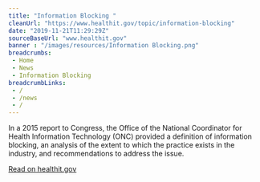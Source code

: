 ```yaml
--- 
title: "Information Blocking "
cleanUrl: "https://www.healthit.gov/topic/information-blocking"
date: "2019-11-21T11:29:29Z"
sourceBaseUrl: "www.healthit.gov"
banner : "/images/resources/Information Blocking.png"
breadcrumbs:
 - Home
 - News
 - Information Blocking
breadcrumbLinks:
 - / 
 - /news
 - / 
---
```

In a 2015 report to Congress, the Office of the National Coordinator for Health Information Technology (ONC) provided a definition of information blocking, an analysis of the extent to which the practice exists in the industry, and recommendations to address the issue.  
  
[Read on healthit.gov](https://www.healthit.gov/topic/information-blocking)
